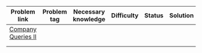 
|                        Problem link                        | Problem tag | Necessary knowledge | Difficulty | Status | Solution |
| :--------------------------------------------------------: | :---------: | :-----------------: | :--------: | :----: | :------: |
| [Company Queries II](https://cses.fi/problemset/task/1688) |             |                     |            |        |          |
|                                                            |             |                     |            |        |          |
|                                                            |             |                     |            |        |          |
